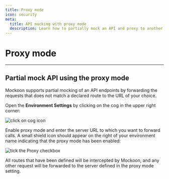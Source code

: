```yaml
---
title: Proxy mode
icon: security
meta:
  title: API mocking with proxy mode
  description: Learn how to partially mock an API and proxy to another mock server with Mockoon
---
```


# Proxy mode

---

## Partial mock API using the proxy mode

Mockoon supports partial mocking of an API endpoints by forwarding the requests that does not match a declared route to the URL of your choice.

Open the **Environment Settings** by clicking on the cog in the upper right corner:

![click on cog icon](/images/docs/open-settings.png)

Enable proxy mode and enter the server URL to which you want to forward calls. A small shield icon should appear on the right of your environment name indicating that the proxy mode has been enabled:

![tick the Proxy checkbox](/images/docs/enable-proxy.png)

All routes that have been defined will be intercepted by Mockoon, and any other request will be forwarded to the server defined in the proxy mode setting.
